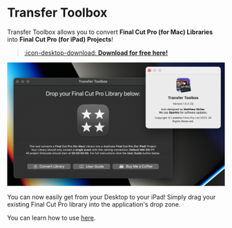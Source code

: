 # Transfer Toolbox

Transfer Toolbox allows you to convert **Final Cut Pro (for Mac) Libraries** into **Final Cut Pro (for iPad) Projects**!

> [:icon-desktop-download: **Download for free here!**](/download/)

![](static/transfer-toolbox-about.png)

You can now easily get from your Desktop to your iPad! Simply drag your existing Final Cut Pro library into the application's drop zone.

You can learn how to use [here](/how-to-use/).